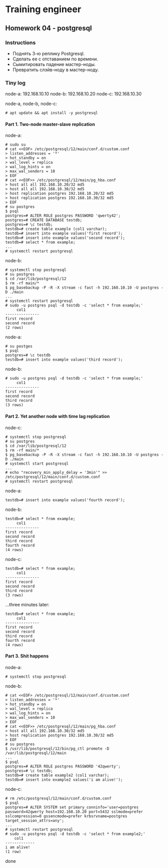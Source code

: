 # Training engineer

## Homework 04 - postgresql

### Instructions

- Поднять 3-ю реплику Postgresql.
- Сделать ее с отставанием по времени.
- Сымитировать падение мастер-ноды.
- Превратить слэйв-ноду в мастер-ноду.

### Tiny log

node-a: 192.168.10.10
node-b: 192.168.10.20
node-c: 192.168.10.30

node-a, node-b, node-c:


    # apt update && apt install -y postgresql


#### Part 1. Two-node master-slave replication

node-a:


    # sudo su
    # cat <<EOF> /etc/postgresql/12/main/conf.d/custom.conf
    > listen_addresses = '*'
    > hot_standby = on
    > wal_level = replica
    > wal_log_hints = on
    > max_wal_senders = 10
    > EOF
    # cat <<EOF>> /etc/postgresql/12/main/pg_hba.conf
    > host all all 192.168.10.20/32 md5
    > host all all 192.168.10.30/32 md5
    > host replication postgres 192.168.10.20/32 md5
    > host replication postgres 192.168.10.30/32 md5
    > EOF
    # su postgres
    $ psql
    postgres=# ALTER ROLE postgres PASSWORD 'qwerty42';
    postgres=# CREATE DATABASE testdb;
    postgres=# \c testdb;
    testdb=# create table example (col1 varchar);
    testdb=# insert into example values('first record');
    testdb=# insert into example values('second record');
    testdb=# select * from example;
    ...
    # systemctl restart postgresql


node-b:


    # systemctl stop postgresql
    # su postgres
    $ cd /var/lib/postgresql/12
    $ rm -rf main/*
    $ pg_basebackup -P -R -X stream -c fast -h 192.168.10.10 -U postgres -D ./main
    ...
    # systemctl restart postgresql
    # sudo -u postgres psql -d testdb -c 'select * from example;'
         col1      
    ---------------
    first record
    second record
    (2 rows)


node-a:


    # su postges
    $ psql
    postgres=# \c testdb
    testdb=# insert into example values('third record');


node-b:


    # sudo -u postgres psql -d testdb -c 'select * from example;'
         col1      
    ---------------
    first record
    second record
    third record
    (3 rows)


#### Part 2. Yet another node with time lag replication

node-c:


    # systemctl stop postgresql
    # su postgres
    $ cd /var/lib/postgresql/12
    $ rm -rf main/*
    $ pg_basebackup -P -R -X stream -c fast -h 192.168.10.10 -U postgres -D ./main
    # systemctl start postgresql
    ...
    # echo "recovery_min_apply_delay = '3min'" >> /etc/postgresql/12/main/conf.d/custom.conf
    # systemctl restart postgresql


node-a:


    testdb=# insert into example values('fourth record');


node-b:

    
    testdb=# select * from example;
         col1      
    ---------------
    first record
    second record
    third record
    fourth record
    (4 rows)


node-c:


    testdb=# select * from example;
         col1      
    ---------------
    first record
    second record
    third record
    (3 rows)


...three minutes later:


    testdb=# select * from example;
         col1      
    ---------------
    first record
    second record
    third record
    fourth record
    (4 rows)


#### Part 3. Shit happens

node-a:


    # systemctl stop postgresql


node-b:


    # cat <<EOF> /etc/postgresql/12/main/conf.d/custom.conf
    > listen_addresses = '*'
    > hot_standby = on
    > wal_level = replica
    > wal_log_hints = on
    > max_wal_senders = 10
    > EOF
    # cat <<EOF>> /etc/postgresql/12/main/pg_hba.conf
    > host all all 192.168.10.30/32 md5
    > host replication postgres 192.168.10.30/32 md5
    > EOF
    # su postgres
    $ /usr/lib/postgresql/12/bin/pg_ctl promote -D /var/lib/postgresql/12/main
    ...
    $ psql    
    postgres=# ALTER ROLE postgres PASSWORD '42qwerty';
    postgres=# \c testdb;
    testdb=# create table example2 (col1 varchar);
    testdb=# insert into example2 values('i am alive!');


node-c:


    # rm /etc/postgresql/12/main/conf.d/custom.conf
    $ psql
    postgres=# ALTER SYSTEM set primary_conninfo='user=postgres password=42qwerty host=192.168.10.20 port=5432 sslmode=prefer sslcompression=0 gssencmode=prefer krbsrvname=postgres target_session_attrs=any';
    ...
    # systemctl restart postgresql
    # sudo -u postgres psql -d testdb -c 'select * from example2;'
        col1     
    -------------
    i am alive!
    (1 row)


done
